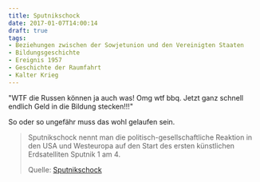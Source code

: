 ```yaml
---
title: Sputnikschock
date: 2017-01-07T14:00:14
draft: true
tags:
- Beziehungen zwischen der Sowjetunion und den Vereinigten Staaten
- Bildungsgeschichte
- Ereignis 1957
- Geschichte der Raumfahrt
- Kalter Krieg
---
```


"WTF die Russen können ja auch was! Omg wtf bbq. Jetzt ganz schnell endlich
Geld in die Bildung stecken!!!"

So oder so ungefähr muss das wohl gelaufen sein.


> Sputnikschock nennt man die politisch-gesellschaftliche Reaktion in den
> USA und Westeuropa auf den Start des ersten künstlichen Erdsatelliten
> Sputnik 1 am 4.
>
> Quelle: [Sputnikschock](https://de.wikipedia.org/wiki/Sputnikschock)

